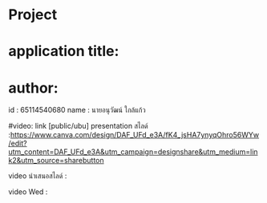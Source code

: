 # Project


# application title:


# author:

id : 65114540680
name : นายอนุวัฒน์ ใกล้แก้ว

#video: link [public/ubu]
presentation สไลด์ :https://www.canva.com/design/DAF_UFd_e3A/fK4_jsHA7ynyqOhro56WYw/edit?utm_content=DAF_UFd_e3A&utm_campaign=designshare&utm_medium=link2&utm_source=sharebutton 

video นำเสนอสไลด์ : 

video Wed :

